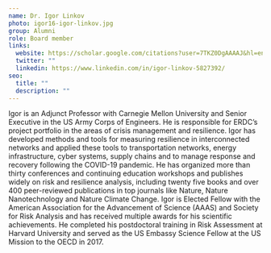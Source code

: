 ```yaml
---
name: Dr. Igor Linkov
photo: igor16-igor-linkov.jpg
group: Alumni
role: Board member
links:
  website: https://scholar.google.com/citations?user=7TKZ0DgAAAAJ&hl=en
  twitter: ""
  linkedin: https://www.linkedin.com/in/igor-linkov-5827392/
seo:
  title: ""
  description: ""
---
```


Igor is an Adjunct Professor with Carnegie Mellon University and Senior Executive in the US Army Corps of Engineers. He is responsible for ERDC’s project portfolio in the areas of crisis management and resilience. Igor has developed methods and tools for measuring resilience in interconnected networks and applied these tools to transportation networks, energy infrastructure, cyber systems, supply chains and to manage response and recovery following the COVID-19 pandemic. He has organized more than thirty conferences and continuing education workshops and publishes widely on risk and resilience analysis, including twenty five books and over 400 peer-reviewed publications in top journals like Nature, Nature Nanotechnology and Nature Climate Change. Igor is Elected Fellow with the American Association for the Advancement of Science (AAAS) and Society for Risk Analysis and has received multiple awards for his scientific achievements. He completed his postdoctoral training in Risk Assessment at Harvard University and served as the US Embassy Science Fellow at the US Mission to the OECD in 2017.
